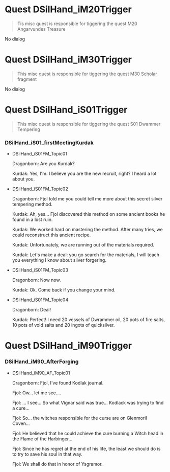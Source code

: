 # Quest DSilHand_iM20Trigger

> Tis misc quest is responsible for tiggering the quest M20 Angarvundes Treasure

No dialog


# Quest DSilHand_iM30Trigger

> This misc quest is responsible for tiggering the quest M30 Scholar fragment

No dialog


# Quest DSilHand_iS01Trigger

> This misc quest is responsible for tiggering the quest S01 Dwammer Tempering

### DSilHand_iS01_firstMeetingKurdak

* DSilHand_iS01FM_Topic01

    Dragonborn: Are you Kurdak?

    Kurdak: Yes, I'm. I believe you are the new recruit, right? I heard a lot about you.

* DSilHand_iS01FM_Topic02

    Dragonborn: Fjol told me you could tell me more about this secret silver tempering method.

    Kurdak: Ah, yes... Fjol discovered this method on some ancient books he found in a lost ruin. 

    Kurdak: We worked hard on mastering the method. After many tries, we could reconstruct this ancient recipe. 

    Kurdak:  Unfortunately, we are running out of the materials required.  

    Kurdak: Let's make a deal: you go search for the materials, I will teach you everything I know about silver forgering. 

* DSilHand_iS01FM_Topic03

    Dragonborn: Now now.

    Kurdak: Ok. Come back if you change your mind. 

* DSilHand_iS01FM_Topic04

    Dragonborn: Deal!

    Kurdak: Perfect! I need 20 vessels of Dwrammer oil, 20 pots of fire salts, 10 pots of void salts and 20 ingots of quicksilver.  


# Quest DSilHand_iM90Trigger

### DSilHand_iM90_AfterForging

* DSilHand_iM90_AF_Topic01

    Dragonborn: Fjol, I've found Kodlak journal.

    Fjol: Ow... let me see....

    Fjol: ... I see... So what Vignar said was true... Kodlack was trying to find a cure...

    Fjol: So... the witches responsible for the curse are on Glenmoril Coven...

    Fjol: He believed that he could achieve the cure burning a Witch head in the Flame of the Harbinger...

    Fjol: Since he has regret at the end of his life, the least we should do is to try to save his soul in that way.  

    Fjol: We shall do that in honor of Ysgramor.






